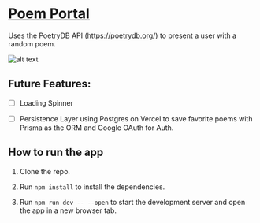 # [Poem Portal](https://poemportal.vercel.app/)

Uses the PoetryDB API (https://poetrydb.org/) to present a user with a random poem.

![alt text](https://github.com/user-attachments/assets/c76c01d4-9480-4018-af96-ca6e094aeb89)


## Future Features:

- [ ] Loading Spinner

- [ ] Persistence Layer using Postgres on Vercel to save favorite poems with Prisma as the ORM and Google OAuth for
      Auth.

## How to run the app

1. Clone the repo.

2. Run `npm install` to install the dependencies.

3. Run `npm run dev -- --open` to start the development server and open the app in a new browser tab.
